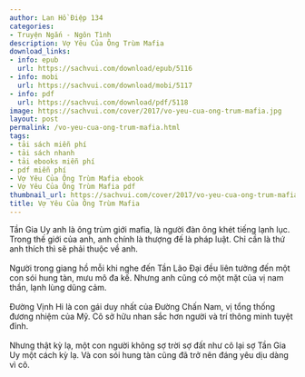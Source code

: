 ```yaml
---
author: Lan Hồ Điệp 134
categories:
- Truyện Ngắn - Ngôn Tình
description: Vợ Yêu Của Ông Trùm Mafia
download_links:
- info: epub
  url: https://sachvui.com/download/epub/5116
- info: mobi
  url: https://sachvui.com/download/mobi/5117
- info: pdf
  url: https://sachvui.com/download/pdf/5118
image: https://sachvui.com/cover/2017/vo-yeu-cua-ong-trum-mafia.jpg
layout: post
permalink: /vo-yeu-cua-ong-trum-mafia.html
tags:
- tải sách miễn phí
- tải sách nhanh
- tải ebooks miễn phí
- pdf miễn phí
- Vợ Yêu Của Ông Trùm Mafia ebook
- Vợ Yêu Của Ông Trùm Mafia pdf
thumbnail_url: https://sachvui.com/cover/2017/vo-yeu-cua-ong-trum-mafia.jpg
title: Vợ Yêu Của Ông Trùm Mafia
---
```


 <div class="item-desc text-justify"> <p>Tần Gia Uy anh là ông trùm giới mafia, là người đàn ông khét tiếng lạnh lục. Trong thế giới của anh, anh chính là thượng đế là pháp luật. Chỉ cần là thứ anh thích thì sẽ phải thuộc về anh.<br><br>Người trong giang hồ mỗi khi nghe đến Tần Lão Đại đều liên tưởng đến một con sói hung tàn, mưu mô đa kế. Nhưng anh cũng có một mặt của vị nam thần, lạnh lùng dũng cảm.<br><br>Đường Vịnh Hi là con gái duy nhất của Đường Chấn Nam, vị tổng thống đương nhiệm của Mỹ. Cô sở hữu nhan sắc hơn người và trí thông minh tuyệt đỉnh.<br><br>Nhưng thật kỳ lạ, một con người không sợ trời sợ đất như cô lại sợ Tần Gia Uy một cách kỳ lạ. Và con sói hung tàn cũng đã trở nên đáng yêu dịu dàng vì cô.</p> </div>
